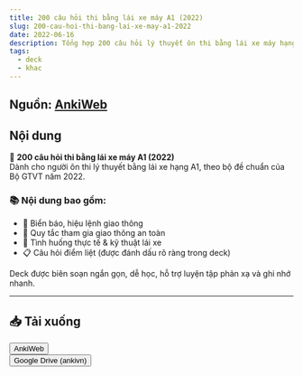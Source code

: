 ```yaml
---
title: 200 câu hỏi thi bằng lái xe máy A1 (2022)
slug: 200-cau-hoi-thi-bang-lai-xe-may-a1-2022
date: 2022-06-16
description: Tổng hợp 200 câu hỏi lý thuyết ôn thi bằng lái xe máy hạng A1 năm 2022, bám sát nội dung sát hạch chính thức.
tags:
  - deck
  - khac
---
```


<!--truncate-->

## Nguồn: [AnkiWeb](https://ankiweb.net/shared/info/1960288819)

## Nội dung

🎯 **200 câu hỏi thi bằng lái xe máy A1 (2022)**  
Dành cho người ôn thi lý thuyết bằng lái xe hạng A1, theo bộ đề chuẩn của Bộ GTVT năm 2022.

### 📚 Nội dung bao gồm:

- 🦮 Biển báo, hiệu lệnh giao thông  
- 📝 Quy tắc tham gia giao thông an toàn  
- 🧠 Tình huống thực tế & kỹ thuật lái xe  
- 📋 Câu hỏi điểm liệt (được đánh dấu rõ ràng trong deck)

Deck được biên soạn ngắn gọn, dễ học, hỗ trợ luyện tập phản xạ và ghi nhớ nhanh.

___

## 📥 Tải xuống

<div style={{display: 'flex', justifyContent: 'left', gap: '20px'}}> <a href="https://ankiweb.net/shared/info/1960288819"> <button class="buttonPrimary" type="button">AnkiWeb</button> </a> </div>

<div style={{display: 'flex', justifyContent: 'left', gap: '20px'}}> <a href="https://drive.google.com/file/d/1BJNWoceCwzKN3rHCYUws1e1NFU2zoWy5/view?usp=sharing"> <button class="buttonPrimary" type="button">Google Drive (ankivn)</button> </a> </div>
